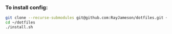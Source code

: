 ### To install config:

```bash
git clone --recurse-submodules git@github.com:RayJameson/dotfiles.git ~/dotfiles
cd ~/dotfiles
./install.sh
```
